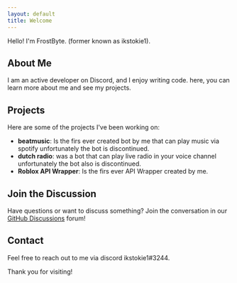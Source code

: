 ```yaml
---
layout: default
title: Welcome
---
```



Hello! I'm FrostByte. (former known as ikstokie1).

## About Me

I am an active developer on Discord, and I enjoy writing code. here, you can learn more about me and see my projects.

## Projects

Here are some of the projects I've been working on:

- **beatmusic**: Is the firs ever created bot by me that can play music via spotify unfortunately the bot is discontinued. 
- **dutch radio**: was a bot that can play live radio in your voice channel unfortunately the bot also is discontinued.
- **Roblox API Wrapper**:  Is the firs ever API Wrapper created by me.

## Join the Discussion

Have questions or want to discuss something? Join the conversation in our [GitHub Discussions](https://github.com/ikstokie1/ikstokie1.github.io/discussions) forum!

## Contact

Feel free to reach out to me via discord ikstokie1#3244.

Thank you for visiting!
